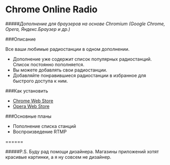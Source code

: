 Chrome Online Radio
======

#####_Дополнение для браузеров на основе Chromium (Google Chrome, Opera, Яндекс.Браузер и др.)_

###Описание

Все ваши любимые радиостанции в одном дополнении.

* Дополнение уже содержит список популярных радиостанций. Список постоянно пополняется.
* Вы можете добавлять свои радиостанции.
* Добавляйте понравившиеся радиостанции в избранное для быстрого доступа к ним.

###Как установить
* [Chrome Web Store](https://chrome.google.com/webstore/detail/online-radio/ccjcjodilinmaelnmmombddiaeomcfgc)
* [Opera Web Store](https://addons.opera.com/ru/extensions/details/online-radio/)

###Основные планы
* Пополнение списка станций
* Воспроизведение RTMP

======

#####P.S. Буду рад помощи дизайнера. Магазины приложений хотят красивые картинки, а я ну совсем не дизайнер.
